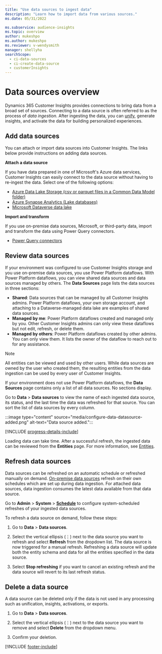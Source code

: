 ```yaml
---
title: "Use data sources to ingest data"
description: "Learn how to import data from various sources."
ms.date: 05/31/2022

ms.subservice: audience-insights
ms.topic: overview
author: mukeshpo
ms.author: mukeshpo
ms.reviewer: v-wendysmith
manager: shellyha
searchScope: 
  - ci-data-sources
  - ci-create-data-source
  - customerInsights
---
```


# Data sources overview

Dynamics 365 Customer Insights provides connections to bring data from a broad set of sources. Connecting to a data source is often referred to as the process of *data ingestion*. After ingesting the data, you can [unify](data-unification.md), generate insights, and activate the data for building personalized experiences.

## Add data sources

You can attach or import data sources into Customer Insights. The links below provide instructions on adding data sources.

**Attach a data source**

If you have data prepared in one of Microsoft's Azure data services, Customer Insights can easily connect to the data source without having to re-ingest the data. Select one of the following options:
- [Azure Data Lake Storage (csv or parquet files in a Common Data Model folder)](connect-common-data-model.md)
- [Azure Synapse Analytics (Lake databases)](connect-synapse.md)
- [Microsoft Dataverse data lake](connect-dataverse-managed-lake.md)

**Import and transform**

If you use on-premise data sources, Microsoft, or third-party data, import and transform the data using Power Query connectors.
- [Power Query connectors](connect-power-query.md)

## Review data sources

If your environment was configured to use Customer Insights storage and you use on-premise data sources, you use Power Platform dataflows. With Power Platform dataflows, you can view shared data sources and data sources managed by others. The **Data Sources** page lists the data sources in three sections:
- **Shared**: Data sources that can be managed by all Customer Insights admins. Power Platform dataflows, your own storage account, and attaching to a Dataverse-managed data lake are examples of shared data sources.
- **Managed by me**: Power Platform dataflows created and managed only by you. Other Customer Insights admins can only view these dataflows but not edit, refresh, or delete them.
- **Managed by others**: Power Platform dataflows created by other admins. You can only view them. It lists the owner of the dataflow to reach out to for any assistance.
> [!NOTE]
> All entities can be viewed and used by other users. While data sources are owned by the user who created them, the resulting entities from the data ingestion can be used by every user of Customer Insights.

If your environment does not use Power Platform dataflows, the **Data Sources** page contains only a list of all data sources. No sections display.

Go to **Data** > **Data sources** to view the name of each ingested data source, its status, and the last time the data was refreshed for that source. You can sort the list of data sources by every column.

:::image type="content" source="media/configure-data-datasource-added.png" alt-text="Data source added.":::

[!INCLUDE [progress-details-include](includes/progress-details-pane.md)]

Loading data can take time. After a successful refresh, the ingested data can be reviewed from the **Entities** page. For more information, see [Entities](entities.md).

## Refresh data sources

Data sources can be refreshed on an automatic schedule or refreshed manually on demand. [On-premise data sources](connect-power-query.md#add-data-from-on-premises-data-sources) refresh on their own schedules which are set up during data ingestion. For attached data sources, data ingestion consumes the latest data available from that data source.

Go to **Admin** > **System** > [**Schedule**](system.md#schedule-tab) to configure system-scheduled refreshes of your ingested data sources.

To refresh a data source on demand, follow these steps:

1. Go to **Data** > **Data sources**.

1. Select the vertical ellipsis (&vellip;) next to the data source you want to refresh and select **Refresh** from the dropdown list. The data source is now triggered for a manual refresh. Refreshing a data source will update both the entity schema and data for all the entities specified in the data source.

1. Select **Stop refreshing** if you want to cancel an existing refresh and the data source will revert to its last refresh status.

## Delete a data source

A data source can be deleted only if the data is not used in any processing such as unification, insights, activations, or exports.

1. Go to **Data** > **Data sources**.

2. Select the vertical ellipsis (&vellip;) next to the data source you want to remove and select **Delete** from the dropdown menu.

3. Confirm your deletion.


[!INCLUDE [footer-include](includes/footer-banner.md)]
